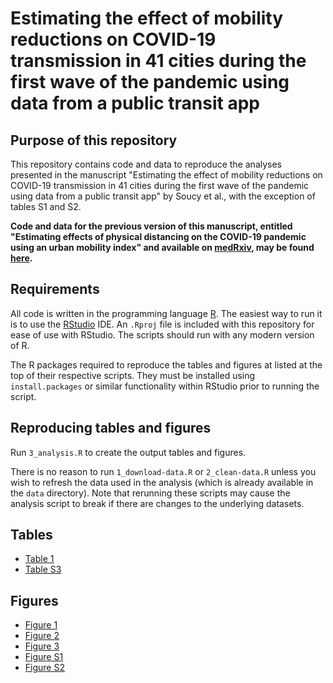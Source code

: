 # Estimating the effect of mobility reductions on COVID-19 transmission in 41 cities during the first wave of the pandemic using data from a public transit app

## Purpose of this repository

This repository contains code and data to reproduce the analyses presented in the manuscript "Estimating the effect of mobility reductions on COVID-19 transmission in 41 cities during the first wave of the pandemic using data from a public transit app" by Soucy et al., with the exception of tables S1 and S2.

**Code and data for the previous version of this manuscript, entitled "Estimating effects of physical distancing on the COVID-19 pandemic using an urban mobility index" and available on [medRxiv](https://www.medrxiv.org/content/10.1101/2020.04.05.20054288v3), may be found [here](https://github.com/jeanpaulrsoucy/covid-19-mobility/tree/2e38f6584e5e31d6c68ee4b765469bb412855c6f).**

## Requirements

All code is written in the programming language [R](https://www.r-project.org/). The easiest way to run it is to use the [RStudio](https://rstudio.com/) IDE. An `.Rproj` file is included with this repository for ease of use with RStudio. The scripts should run with any modern version of R.

The R packages required to reproduce the tables and figures at listed at the top of their respective scripts. They must be installed using `install.packages` or similar functionality within RStudio prior to running the script.

## Reproducing tables and figures

Run `3_analysis.R` to create the output tables and figures.

There is no reason to run `1_download-data.R` or `2_clean-data.R` unless you wish to refresh the data used in the analysis (which is already available in the `data` directory). Note that rerunning these scripts may cause the analysis script to break if there are changes to the underlying datasets.

## Tables

- [Table 1](tab/tab_1.docx)
- [Table S3](tab/tab_s3.docx)

## Figures

- [Figure 1](fig/fig_1.png)
- [Figure 2](fig/fig_2.png)
- [Figure 3](fig/fig_3.png)
- [Figure S1](fig/fig_s1.png)
- [Figure S2](fig/fig_s2.png)
